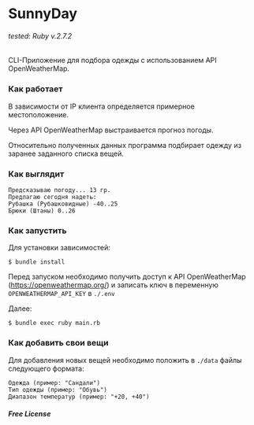 # SunnyDay

###### tested: Ruby v.2.7.2

CLI-Приложение для подбора одежды с использованием API OpenWeatherMap.

### Как работает

В зависимости от IP клиента определяется примерное местоположение.

Через API OpenWeatherMap выстраивается прогноз погоды.

Относительно полученных данных программа подбирает одежду из заранее заданного списка вещей.

### Как выглядит

    Предсказываю погоду... 13 гр.
    Предлагаю сегодня надеть:
    Рубашка (Рубашковидные) -40..25
    Брюки (Штаны) 0..26

### Как запустить

Для установки зависимостей:

    $ bundle install

Перед запуском необходимо получить доступ к API OpenWeatherMap (https://openweathermap.org/) и записать ключ в переменную `OPENWEATHERMAP_API_KEY` в `./.env`

Далее:

    $ bundle exec ruby main.rb

### Как добавить свои вещи

Для добавления новых вещей необходимо положить в `./data` файлы следующего формата:

    Одежда (пример: "Сандали")
    Тип одежды (пример: "Обувь")
    Диапазон температур (пример: "+20, +40")

##### Free License
